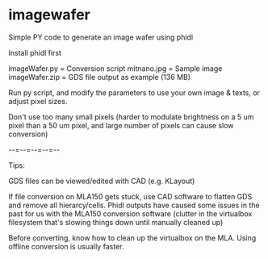 # imagewafer
Simple PY code to generate an image wafer using phidl

Install phidl first

imageWafer.py = Conversion script
mitnano.jpg = Sample image
imageWafer.zip = GDS file output as example (136 MB)

Run py script, and modify the parameters to use your own image & texts, or adjust pixel sizes.

Don't use too many small pixels (harder to modulate brightness on a 5 um pixel than a 50 um pixel, and large number of pixels can cause slow conversion)

--=--=--=--=--

Tips:

GDS files can be viewed/edited with CAD (e.g. KLayout)

If file conversion on MLA150 gets stuck, use CAD software to flatten GDS and remove all hierarcy/cells.
Phidl outputs have caused some issues in the past for us with the MLA150 conversion software (clutter in the virtualbox filesystem that's slowing things down until manually cleaned up)

Before converting, know how to clean up the virtualbox on the MLA. Using offline conversion is usually faster.
